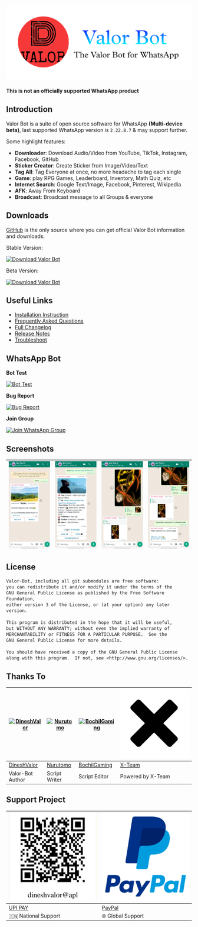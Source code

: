 ![](docs/images/logo.png)

#### This is not an officially supported WhatsApp product

## Introduction
Valor Bot is a suite of open source software for WhatsApp **(Multi-device beta)**, last supported WhatsApp version is `2.22.8.7` & may support further.<br>

Some highlight features:

- **Downloader**: Download Audio/Video from YouTube, TikTok, Instagram, Facebook, GitHub
- **Sticker Creator**: Create Sticker from Image/Video/Text
- **Tag All**: Tag Everyone at once, no more headache to tag each single
- **Game**: play RPG Games, Leaderboard, Inventory, Math Quiz, etc
- **Internet Search**: Google Text/Image, Facebook, Pinterest, Wikipedia
- **AFK**: Away From Keyboard
- **Broadcast**: Broadcast message to all Groups & everyone

## Downloads

[GitHub](https://github.com/DineshValor/valor-game) is the only source where you can get official Valor Bot information and downloads.

Stable Version:

[![Download Valor Bot](https://img.shields.io/badge/Valor_Bot-v2.22.8.7-blue)](https://github.com/DineshValor/valor-game/releases/download/v2.22.8.7/Valor_Bot-v2.22.8.7.zip)

Beta Version:

[![Download Valor Bot](https://img.shields.io/badge/Valor_Bot-Beta-blue)](https://github.com/DineshValor/valor-game/archive/refs/heads/md.zip)

## Useful Links
- [Installation Instruction](https://github.com/DineshValor/valor-game/blob/md/docs/install.md)
- [Frequently Asked Questions](https://github.com/DineshValor/valor-game/blob/md/docs/faq.md)
- [Full Changelog](https://github.com/DineshValor/valor-game/blob/md/docs/changes.md)
- [Release Notes](https://github.com/DineshValor/valor-game/tags)
- [Troubleshoot](https://github.com/puppeteer/puppeteer/blob/main/docs/troubleshooting.md)

## WhatsApp Bot

**Bot Test**

[![Bot Test](https://img.shields.io/badge/WhatsApp-Bot_Test-whatsapp?logo=whatsapp)](https://wa.me/919971107409)

**Bug Report**

[![Bug Report](https://img.shields.io/badge/WhatsApp-Bug_Report-whatsapp?logo=whatsapp)](https://wa.me/919107910799)

**Join Group** 

[![Join WhatsApp Group](https://img.shields.io/badge/WhatsApp-Join_Group-whatsapp?logo=whatsapp)](https://chat.whatsapp.com/J16Ay8zo6zk1hc8SQ6Pqv8)

## Screenshots

[![Sample-1](docs/images/sample1.jpg)](https://raw.githubusercontent.com/DineshValor/valor-game/md/docs/images/sample1.jpg) | [![Sample-2](docs/images/sample2.jpg)](https://raw.githubusercontent.com/DineshValor/valor-game/md/docs/images/sample2.jpg) | [![Sample-3](docs/images/sample3.jpg)](https://raw.githubusercontent.com/DineshValor/valor-game/md/docs/images/sample3.jpg) | [![Sample-4](docs/images/sample4.jpg)](https://raw.githubusercontent.com/DineshValor/valor-game/md/docs/images/sample4.jpg)
----|----|----|----

## License

    Valor-Bot, including all git submodules are free software:
    you can redistribute it and/or modify it under the terms of the
    GNU General Public License as published by the Free Software Foundation,
    either version 3 of the License, or (at your option) any later version.

    This program is distributed in the hope that it will be useful,
    but WITHOUT ANY WARRANTY; without even the implied warranty of
    MERCHANTABILITY or FITNESS FOR A PARTICULAR PURPOSE.  See the
    GNU General Public License for more details.

    You should have received a copy of the GNU General Public License
    along with this program.  If not, see <http://www.gnu.org/licenses/>.


## Thanks To

[![DineshValor](https://github.com/DineshValor.png)](https://github.com/DineshValor) | [![Nurutomo](https://github.com/Nurutomo.png)](https://github.com/Nurutomo) | [![BochilGaming](https://github.com/BochilGaming.png)](https://github.com/BochilGaming) | [![X-Team](docs/images/xlogo.png)](https://api.xteam.xyz/) 
----|----|----|----
[DineshValor](https://github.com/DineshValor) | [Nurutomo](https://github.com/Nurutomo) | [BochilGaming](https://github.com/BochilGaming) | [X-Team](https://api.xteam.xyz/)
Valor-Bot Author | Script Writer | Script Editor | Powered by X-Team

## Support Project

[![UPI PAY](docs/images/upi-qrcode.jpg)](https://raw.githubusercontent.com/DineshValor/valor-game/md/docs/images/upi-qrcode.jpg) | [![PayPal](docs/images/paypal.png)](https://www.paypal.me/DineshValor)
----|----
[UPI PAY](https://raw.githubusercontent.com/DineshValor/valor-game/md/docs/images/upi-qrcode.jpg) | [PayPal](https://www.paypal.me/DineshValor)
🇮🇳 National Support | 🌐 Global Support
